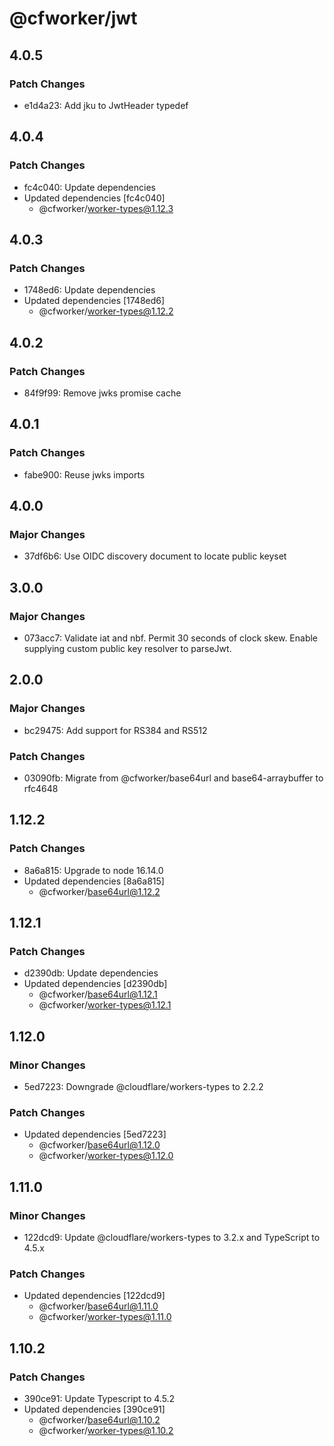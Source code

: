 # @cfworker/jwt

## 4.0.5

### Patch Changes

- e1d4a23: Add jku to JwtHeader typedef

## 4.0.4

### Patch Changes

- fc4c040: Update dependencies
- Updated dependencies [fc4c040]
  - @cfworker/worker-types@1.12.3

## 4.0.3

### Patch Changes

- 1748ed6: Update dependencies
- Updated dependencies [1748ed6]
  - @cfworker/worker-types@1.12.2

## 4.0.2

### Patch Changes

- 84f9f99: Remove jwks promise cache

## 4.0.1

### Patch Changes

- fabe900: Reuse jwks imports

## 4.0.0

### Major Changes

- 37df6b6: Use OIDC discovery document to locate public keyset

## 3.0.0

### Major Changes

- 073acc7: Validate iat and nbf. Permit 30 seconds of clock skew. Enable supplying custom public key resolver to parseJwt.

## 2.0.0

### Major Changes

- bc29475: Add support for RS384 and RS512

### Patch Changes

- 03090fb: Migrate from @cfworker/base64url and base64-arraybuffer to rfc4648

## 1.12.2

### Patch Changes

- 8a6a815: Upgrade to node 16.14.0
- Updated dependencies [8a6a815]
  - @cfworker/base64url@1.12.2

## 1.12.1

### Patch Changes

- d2390db: Update dependencies
- Updated dependencies [d2390db]
  - @cfworker/base64url@1.12.1
  - @cfworker/worker-types@1.12.1

## 1.12.0

### Minor Changes

- 5ed7223: Downgrade @cloudflare/workers-types to 2.2.2

### Patch Changes

- Updated dependencies [5ed7223]
  - @cfworker/base64url@1.12.0
  - @cfworker/worker-types@1.12.0

## 1.11.0

### Minor Changes

- 122dcd9: Update @cloudflare/workers-types to 3.2.x and TypeScript to 4.5.x

### Patch Changes

- Updated dependencies [122dcd9]
  - @cfworker/base64url@1.11.0
  - @cfworker/worker-types@1.11.0

## 1.10.2

### Patch Changes

- 390ce91: Update Typescript to 4.5.2
- Updated dependencies [390ce91]
  - @cfworker/base64url@1.10.2
  - @cfworker/worker-types@1.10.2
